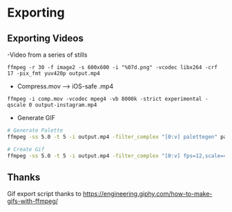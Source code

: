 # Exporting

## Exporting Videos

-Video from a series of stills

`ffmpeg -r 30 -f image2 -s 600x600 -i "%07d.png" -vcodec libx264 -crf 17 -pix_fmt yuv420p output.mp4`

- Compress.mov --> iOS-safe .mp4 

`ffmpeg -i comp.mov -vcodec mpeg4 -vb 8000k -strict experimental -qscale 0 output-instagram.mp4`


- Generate GIF

```bash
# Generate Palette
ffmpeg -ss 5.0 -t 5 -i output.mp4 -filter_complex "[0:v] palettegen" palette.png

# Create Gif
ffmpeg -ss 5.0 -t 5 -i output.mp4 -filter_complex "[0:v] fps=12,scale=480:-1,split [a][b];[a] palettegen [p];[b][p] paletteuse" output.gif
```




## Thanks
Gif export script thanks to https://engineering.giphy.com/how-to-make-gifs-with-ffmpeg/
